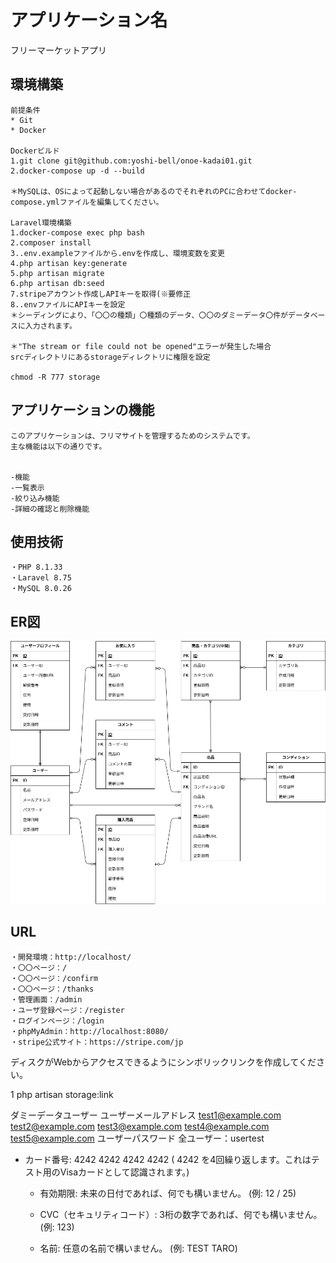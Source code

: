 # アプリケーション名
フリーマーケットアプリ

## 環境構築

```
前提条件
* Git
* Docker

Dockerビルド
1.git clone git@github.com:yoshi-bell/onoe-kadai01.git
2.docker-compose up -d --build

＊MySQLは、OSによって起動しない場合があるのでそれぞれのPCに合わせてdocker-compose.ymlファイルを編集してください。

Laravel環境構築
1.docker-compose exec php bash
2.composer install
3..env.exampleファイルから.envを作成し、環境変数を変更
4.php artisan key:generate
5.php artisan migrate
6.php artisan db:seed
7.stripeアカウント作成しAPIキーを取得(※要修正
8..envファイルにAPIキーを設定
＊シーディングにより、「〇〇の種類」〇種類のデータ、〇〇のダミーデータ〇件がデータベースに入力されます。

＊"The stream or file could not be opened"エラーが発生した場合
srcディレクトリにあるstorageディレクトリに権限を設定

chmod -R 777 storage

```
## アプリケーションの機能
```
このアプリケーションは、フリマサイトを管理するためのシステムです。
主な機能は以下の通りです。


-機能
-一覧表示
-絞り込み機能
-詳細の確認と削除機能
```
## 使用技術
```
・PHP 8.1.33
・Laravel 8.75
・MySQL 8.0.26
```
## ER図

![ER図](ER.drawio.png)

## URL
```
・開発環境：http://localhost/
・〇〇ページ：/
・〇〇ページ：/confirm
・〇〇ページ：/thanks
・管理画面：/admin
・ユーザ登録ページ：/register
・ログインページ：/login
・phpMyAdmin：http://localhost:8080/
・stripe公式サイト：https://stripe.com/jp

```
ディスクがWebからアクセスできるようにシンボリックリンクを作成してください。

   1     php artisan storage:link


ダミーデータユーザー
ユーザーメールアドレス
test1@example.com
test2@example.com
test3@example.com
test4@example.com
test5@example.com
ユーザーパスワード
全ユーザー：usertest

* カード番号:
      4242 4242 4242 4242
      ( 4242 を4回繰り返します。これはテスト用のVisaカードとして認識されます。)


   * 有効期限:
      未来の日付であれば、何でも構いません。
      (例: 12 / 25)

   * CVC（セキュリティコード）:
      3桁の数字であれば、何でも構いません。
      (例: 123)


   * 名前:
      任意の名前で構いません。
      (例: TEST TARO)